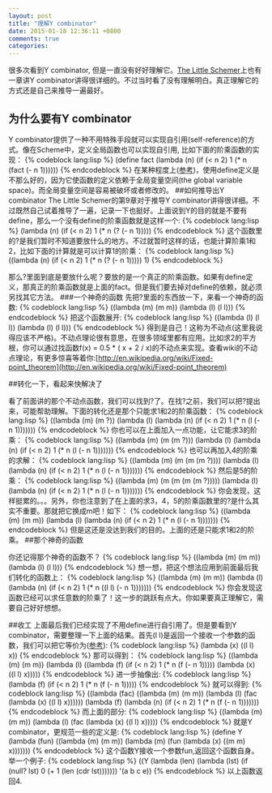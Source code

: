 ```yaml
---
layout: post
title: "理解Y combinator"
date: 2015-01-18 12:36:11 +0800
comments: true
categories:
---
```

很多次看到Y combinator, 但是一直没有好好理解它。[The Little Schemer](http://www.amazon.com/The-Little-Schemer-4th-Edition/dp/0262560992)上也有一章讲Y combinator讲得很详细的。不过当时看了没有理解明白。真正理解它的方式还是自己来推导一遍最好。

## 为什么要有Y combinator
<!-- more -->
Y combinator提供了一种不用特殊手段就可以实现自引用(self-reference)的方式。像在Scheme中，定义全局函数也可以实现自引用, 比如下面的阶乘函数的实现：
{% codeblock lang:lisp %}
(define fact
  (lambda (n)
    (if (< n 2) 1
      (* n (fact (- n 1))))))
{% endcodeblock %}
在某种程度上([参考](http://www.dreamsongs.com/NewFiles/WhyOfY.pdf))，使用define定义是不那么好的，因为它使函数的定义依赖于全局变量空间(the global variable space)。而全局变量空间是容易被破坏或者修改的。
##如何推导出Y combinator
The Little Schemer的第9章对于推导Y combinator讲得很详细。不过既然自己试着推导了一遍，记录一下也挺好。上面说到Y的目的就是不要有define，那么一个没有define的阶乘函数就是这样一个:
{% codeblock lang:lisp %}
(lambda (n)
  (if (< n 2) 1
    (* n (? (- n 1)))))
{% endcodeblock %}
这个函数里的?是我们暂时不知道要放什么的地方。不过就暂时这样的话，也能计算阶乘1和2，比如下面的计算就是可以计算1的阶乘：
{% codeblock lang:lisp %}
((lambda (n)
  (if (< n 2) 1
    (* n (? (- n 1))))) 1)
{% endcodeblock %}

那么?里面到底是要放什么呢？要放的是一个真正的阶乘函数。如果有define定义，那真正的阶乘函数就是上面的fact。但是我们要去掉对define的依赖，就必须另找其它方法。
###一个神奇的函数
先把?里面的东西放一下，来看一个神奇的函数:
{% codeblock lang:lisp %}
((lambda (m)
   (m m))
 (lambda (l)
   (l l)))
{% endcodeblock %}
 把这个函数展开:
{% codeblock lang:lisp %}
((lambda (l)
   (l l))
 (lambda (l)
   (l l)))
{% endcodeblock %}
得到是自己！这称为不动点(这里我说得应该不严格)。不动点理论很有意思，在很多领域里都有应用。比如求2的平方根，你可以通过找函数f(x) = 0.5 * ( x + 2 / x)的不动点来实现。查看wiki的不动点理论，有更多惊喜等着你:[http://en.wikipedia.org/wiki/Fixed-point_theorem](http://en.wikipedia.org/wiki/Fixed-point_theorem)

##转化一下，看起来快解决了

看了前面讲的那个不动点函数，我们可以找到?了。在找?之前，我们可以把?提出来，可能帮助理解。下面的转化还是那个只能求1和2的阶乘函数：
{% codeblock lang:lisp %}
((lambda (m)
   (m ?))
 (lambda (l)
   (lambda (n)
     (if (< n 2) 1
       (* n (l (- n 1)))))))
{% endcodeblock %}
你也可以在上面加入一点功能，让它能求3的阶乘：
{% codeblock lang:lisp %}
((lambda (m)
   (m (m ?)))
 (lambda (l)
   (lambda (n)
     (if (< n 2) 1
       (* n (l (- n 1)))))))
{% endcodeblock %}
也可以再加入4的阶乘的求解：
{% codeblock lang:lisp %}
((lambda (m)
   (m (m (m ?))))
 (lambda (l)
   (lambda (n)
     (if (< n 2) 1
       (* n (l (- n 1)))))))
{% endcodeblock %}
然后是5的阶乘：
{% codeblock lang:lisp %}
((lambda (m)
   (m (m (m (m ?)))))
 (lambda (l)
   (lambda (n)
     (if (< n 2) 1
       (* n (l (- n 1)))))))
{% endcodeblock %}
你会发现，这样挺累的。。。另外，你也注意到了在上面的求3，4，5的阶乘函数里的?是什么其实不重要。那就把它换成m吧！如下：
{% codeblock lang:lisp %}
((lambda (m)
   (m m))
 (lambda (l)
   (lambda (n)
     (if (< n 2) 1
       (* n (l (- n 1)))))))
{% endcodeblock %}
但是这还是没达到我们的目的。上面的还是只能求1和2的阶乘。
##那个神奇的函数

你还记得那个神奇的函数不？
{% codeblock lang:lisp %}
((lambda (m)
   (m m))
 (lambda (l)
   (l l)))
{% endcodeblock %}
想一想，把这个想法应用到前面最后我们转化的函数上：
{% codeblock lang:lisp %}
((lambda (m)
   (m m))
 (lambda (l)
   (lambda (n)
     (if (< n 2) 1
       (* n ((l l) (- n 1)))))))
{% endcodeblock %}
你会发现这函数已经可以求任意数的阶乘了！这一步的跳跃有点大。你如果要真正理解它，需要自己好好想想。

##收工
上面最后我们已经实现了不用define进行自引用了。但是要看到Y combinator，需要整理一下上面的结果。首先(l l)是返回一个接收一个参数的函数，我们可以把它等价为([参考](http://www.amazon.com/The-Little-Schemer-4th-Edition/dp/0262560992)):
{% codeblock lang:lisp %}
(lambda (x)
  ((l l) x))
{% endcodeblock %}
那可以得到：
{% codeblock lang:lisp %}
((lambda (m)
   (m m))
 (lambda (l)
   ((lambda (f)
      (if (< n 2) 1
        (* n (f (- n 1)))))
    (lambda (x)
      ((l l) x)))))
{% endcodeblock %}
进一步抽像出:
{% codeblock lang:lisp %}
(lambda (f)
  (if (< n 2) 1
    (* n (f (- n 1)))))
{% endcodeblock %}
就可以得到:
{% codeblock lang:lisp %}
((lambda (fac)
   ((lambda (m)
      (m m))
    (lambda (l)
      (fac (lambda (x)
             ((l l) x))))))
 (lambda (f)
   (lambda (n)
     (if (< n 2) 1
       (* n (f (- n 1)))))))
{% endcodeblock %}
而上面的部分:
{% codeblock lang:lisp %}
((lambda (m)
   (m m))
 (lambda (l)
   (fac (lambda (x)
          ((l l) x)))))
{% endcodeblock %}
就是Y combinator，更规范一些的定义是:
{% codeblock lang:lisp %}
(define Y
  (lambda (fun)
    ((lambda (m) (m m))
     (lambda (m)
       (fun (lambda (x) ((m m) x)))))))
{% endcodeblock %}
这个函数Y接收一个参数fun,返回这个函数自身。举一个例子:
{% codeblock lang:lisp %}
((Y (lambda (len)
      (lambda (lst)
        (if (null? lst) 0
          (+ 1 (len (cdr lst))))))) '(a b c e))
{% endcodeblock %}
以上函数返回4.